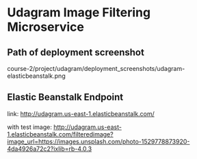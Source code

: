 # Udagram Image Filtering Microservice

## Path of deployment screenshot

course-2/project/udagram/deployment_screenshots/udagram-elasticbeanstalk.png

## Elastic Beanstalk Endpoint

link:
http://udagram.us-east-1.elasticbeanstalk.com/

with test image:
http://udagram.us-east-1.elasticbeanstalk.com/filteredimage?image_url=https://images.unsplash.com/photo-1529778873920-4da4926a72c2?ixlib=rb-4.0.3

